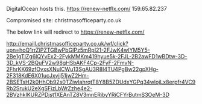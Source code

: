 DigitalOcean hosts this.
https://renew-netflx.com/
159.65.82.237

Compromised site:
christmasofficeparty.co.uk

The below link will redirect to https://renew-netflx.com/

http://emaill.christmasofficeparty.co.uk/wf/click?upn=hoQ1rrZiPZTGBwPbGIPz5mRpI21-2FJwK4wlYM5Y5-2Be1gTIZg6lQYvEx2-2FykMMKm419hyue5k-2FJL-2B2awFD1wBDtw-3D-3D_kVS-2BQuFV2w98gHSbAKF4Cp-2FyF-2FmvN-2FhrKK69zfOvxsXNulCWu13SgAU3R8I4TU4PgBw22gpXHg-2F318KdE6X01ucJxvjj51jwZ2Hm-2BSETsH2k0HhOb92s0TZiwIahrqtT8Y8B5ZDUdxYGPq34wlojLx8erpfr4VC9Rb2SrukU2eXgSFizLbWrZzhe4e2-2BVzhkIKURZPDjst1XEAnTZ8V3mnERibyYRiCFYrButmS3OeM-3D
